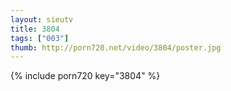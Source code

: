 ```yaml
--- 
layout: sieutv
title: 3804
tags: ["003"]
thumb: http://porn720.net/video/3804/poster.jpg
---
```

{% include porn720 key="3804" %} 
